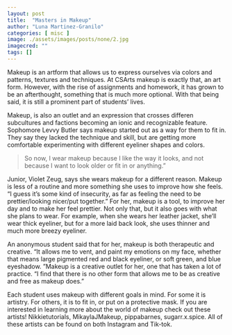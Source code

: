 ```yaml
---
layout: post
title:  "Masters in Makeup"
author: "Luna Martinez-Granilo"
categories: [ misc ]
image: ./assets/images/posts/none/2.jpg
imagecred: ""
tags: []
---
```


Makeup is an artform that allows us to express ourselves via colors and patterns, textures and techniques. At CSArts makeup is exactly that, an art form. However, with the rise of assignments and homework, it has grown to be an afterthought, something that is much more optional. With that being said, it is still a prominent part of students’ lives.

Makeup, is also an outlet and an expression that crosses differen subcultures and factions becoming an ionic and recognizable feature. Sophomore Levvy Butler says makeup started out as a way for them to fit in. They say they lacked the technique and skill, but are getting more comfortable experimenting with different eyeliner shapes and colors. 

> So now, I wear makeup because I like the way it looks, and not because I want to look older or fit in or anything.” 

Junior, Violet Zeug, says she wears makeup for a different reason. Makeup is less of a routine and more something she uses to improve how she feels. “I guess it’s some kind of insecurity, as far as feeling the need to be prettier/looking nicer/put together.” For her, makeup is a tool, to improve her day and to make her feel prettier. Not only that, but it also goes with what she plans to wear. For example, when she wears her leather jacket, she’ll wear thick eyeliner, but for a more laid back look, she uses thinner and much more breezy eyeliner.

An anonymous student said that for her, makeup is both therapeutic and creative. “It allows me to vent, and paint my emotions on my face, whether that means large pigmented red and black eyeliner, or soft green, and blue eyeshadow. ”Makeup is a creative outlet for her, one that has taken a lot of practice. “I find that there is no other form that allows me to be as creative and free as makeup does.”

Each student uses makeup with different goals in mind. For some it is artistry. For others, it is to fit in, or put on a protective mask. If you are interested in learning more about the world of makeup check out these artists! Nikkietutorials, MikaylaJMakeup, pippabarnes, sugarr.x.spice. All of these artists can be found on both Instagram and Tik-tok.